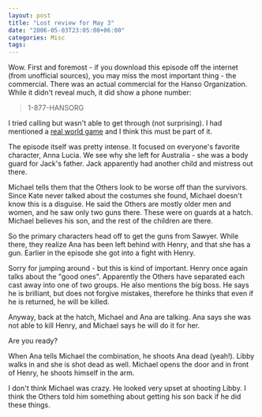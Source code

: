 ```yaml
---
layout: post
title: "Lost review for May 3"
date: "2006-05-03T23:05:00+06:00"
categories: Misc 
tags: 
---
```


Wow. First and foremost - if you download this episode off the internet (from unofficial sources), you may miss the most important thing - the commercial. There was an actual commercial for the Hanso Organization. While it didn't reveal much, it did show a phone number:

<blockquote>
1-877-HANSORG
</blockquote>

I tried calling but wasn't able to get through (not surprising). I had mentioned a <a href="http://ray.camdenfamily.com/index.cfm/2006/4/24/ABC-launching-web-based-game-on-Lost-AKA-as-Crack-for-Geeks">real world game</a> and I think this must be part of it.

The episode itself was pretty intense. It focused on everyone's favorite character, Anna Lucia. We see why she left for Australia - she was a body guard for Jack's father. Jack apparently had another child and mistress out there. 

Michael tells them that the Others look to be worse off than the survivors. Since Kate never talked about the costumes she found, Michael doesn't know this is a disguise. He said the Others are mostly older men and women, and he saw only two guns there. These were on guards at a hatch. Michael believes his son, and the rest of the children are there.

So the primary characters head off to get the guns from Sawyer. While there, they realize Ana has been left behind with Henry, and that she has a gun. Earlier in the episode she got into a fight with Henry.

Sorry for jumping around - but this is kind of important. Henry once again talks about the "good ones". Apparently the Others have separated each cast away into one of two groups. He also mentions the big boss. He says he is brilliant, but does not forgive mistakes, therefore he thinks that even if he is returned, he will be killed.

Anyway, back at the hatch, Michael and Ana are talking. Ana says she was not able to kill Henry, and Michael says he will do it for her.

Are you ready?

When Ana tells Michael the combination, he shoots Ana dead (yeah!). Libby walks in and she is shot dead as well. Michael opens the door and in front of Henry, he shoots himself in the arm.

I don't think Michael was crazy. He looked very upset at shooting Libby. I think the Others told him something about getting his son back if he did these things.